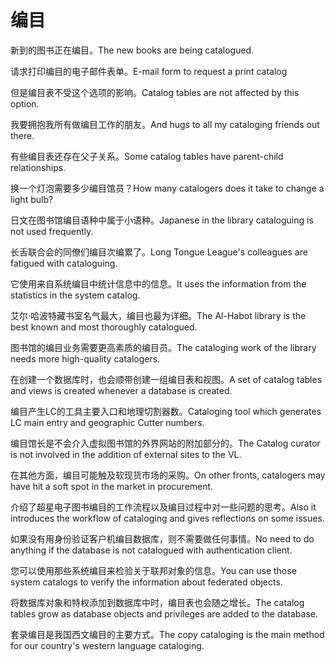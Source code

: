 # 编目

<p><span class="chinese">新到的图书正在编目。</span><span class="english">The new books are being catalogued.</span></p>

<p><span class="chinese">请求打印编目的电子邮件表单。</span><span class="english">E-mail form to request a print catalog</span></p>

<p><span class="chinese">但是编目表不受这个选项的影响。</span><span class="english">Catalog tables are not affected by this option.</span></p>

<p><span class="chinese">我要拥抱我所有做编目工作的朋友。</span><span class="english">And hugs to all my cataloging friends out there.</span></p>

<p><span class="chinese">有些编目表还存在父子关系。</span><span class="english">Some catalog tables have parent-child relationships.</span></p>

<p><span class="chinese">换一个灯泡需要多少编目馆员？</span><span class="english">How many catalogers does it take to change a light bulb?</span></p>

<p><span class="chinese">日文在图书馆编目语种中属于小语种。</span><span class="english">Japanese in the library cataloguing is not used frequently.</span></p>

<p><span class="chinese">长舌联合会的同僚们编目次编累了。</span><span class="english">Long Tongue League's colleagues are fatigued with cataloguing.</span></p>

<p><span class="chinese">它使用来自系统编目中统计信息中的信息。</span><span class="english">It uses the information from the statistics in the system catalog.</span></p>

<p><span class="chinese">艾尔·哈波特藏书室名气最大，编目也最为详细。</span><span class="english">The Al-Habot library is the best known and most thoroughly catalogued.</span></p>

<p><span class="chinese">图书馆的编目业务需要更高素质的编目员。</span><span class="english">The cataloging work of the library needs more high-quality catalogers.</span></p>

<p><span class="chinese">在创建一个数据库时，也会顺带创建一组编目表和视图。</span><span class="english">A set of catalog tables and views is created whenever a database is created.</span></p>

<p><span class="chinese">编目产生LC的工具主要入口和地理切割器数。</span><span class="english">Cataloging tool which generates LC main entry and geographic Cutter numbers.</span></p>

<p><span class="chinese">编目馆长是不会介入虚拟图书馆的外界网站的附加部分的。</span><span class="english">The Catalog curator is not involved in the addition of external sites to the VL.</span></p>

<p><span class="chinese">在其他方面，编目可能触及软现货市场的采购。</span><span class="english">On other fronts, catalogers may have hit a soft spot in the market in procurement.</span></p>

<p><span class="chinese">介绍了超星电子图书编目的工作流程以及编目过程中对一些问题的思考。</span><span class="english">Also it introduces the workflow of cataloging and gives reflections on some issues.</span></p>

<p><span class="chinese">如果没有用身份验证客户机编目数据库，则不需要做任何事情。</span><span class="english">No need to do anything if the database is not catalogued with authentication client.</span></p>

<p><span class="chinese">您可以使用那些系统编目来检验关于联邦对象的信息。</span><span class="english">You can use those system catalogs to verify the information about federated objects.</span></p>

<p><span class="chinese">将数据库对象和特权添加到数据库中时，编目表也会随之增长。</span><span class="english">The catalog tables grow as database objects and privileges are added to the database.</span></p>

<p><span class="chinese">套录编目是我国西文编目的主要方式。</span><span class="english">The copy cataloging is the main method for our country's western language cataloging.</span></p>

